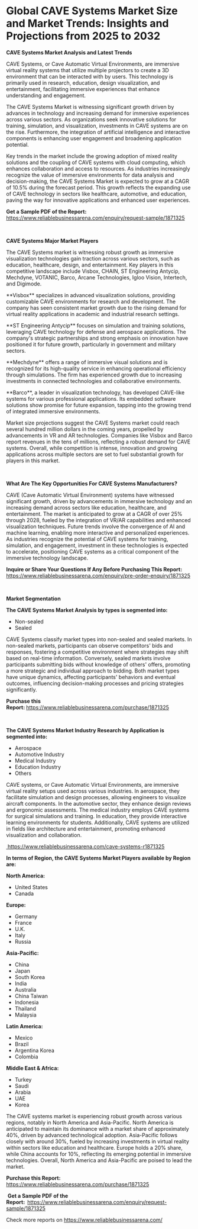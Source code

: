 <p><h1>Global CAVE Systems Market Size and Market Trends: Insights and Projections from 2025 to 2032</h1></p><p><strong>CAVE Systems Market Analysis and Latest Trends</strong></p>
<p><p>CAVE Systems, or Cave Automatic Virtual Environments, are immersive virtual reality systems that utilize multiple projectors to create a 3D environment that can be interacted with by users. This technology is primarily used in research, education, design visualization, and entertainment, facilitating immersive experiences that enhance understanding and engagement.</p><p>The CAVE Systems Market is witnessing significant growth driven by advances in technology and increasing demand for immersive experiences across various sectors. As organizations seek innovative solutions for training, simulation, and visualization, investments in CAVE systems are on the rise. Furthermore, the integration of artificial intelligence and interactive components is enhancing user engagement and broadening application potential.</p><p>Key trends in the market include the growing adoption of mixed reality solutions and the coupling of CAVE systems with cloud computing, which enhances collaboration and access to resources. As industries increasingly recognize the value of immersive environments for data analysis and decision-making, the CAVE Systems Market is expected to grow at a CAGR of 10.5% during the forecast period. This growth reflects the expanding use of CAVE technology in sectors like healthcare, automotive, and education, paving the way for innovative applications and enhanced user experiences.</p></p>
<p><strong>Get a Sample PDF of the Report:&nbsp;</strong> <a href="https://www.reliablebusinessarena.com/enquiry/request-sample/1871325?utm_campaign=2343&utm_medium=2&utm_source=Github&utm_content=ia&utm_term=19022025&utm_id=cave-systems">https://www.reliablebusinessarena.com/enquiry/request-sample/1871325</a></p>
<p>&nbsp;</p>
<p><strong>CAVE Systems Major Market Players</strong></p>
<p><p>The CAVE Systems market is witnessing robust growth as immersive visualization technologies gain traction across various sectors, such as education, healthcare, design, and entertainment. Key players in this competitive landscape include Visbox, CHAIN, ST Engineering Antycip, Mechdyne, VOTANIC, Barco, Arcane Technologies, Igloo Vision, Intertech, and Digimode.</p><p>**Visbox** specializes in advanced visualization solutions, providing customizable CAVE environments for research and development. The company has seen consistent market growth due to the rising demand for virtual reality applications in academic and industrial research settings. </p><p>**ST Engineering Antycip** focuses on simulation and training solutions, leveraging CAVE technology for defense and aerospace applications. The company's strategic partnerships and strong emphasis on innovation have positioned it for future growth, particularly in government and military sectors.</p><p>**Mechdyne** offers a range of immersive visual solutions and is recognized for its high-quality service in enhancing operational efficiency through simulations. The firm has experienced growth due to increasing investments in connected technologies and collaborative environments.</p><p>**Barco**, a leader in visualization technology, has developed CAVE-like systems for various professional applications. Its embedded software solutions show promise for future expansion, tapping into the growing trend of integrated immersive environments.</p><p>Market size projections suggest the CAVE Systems market could reach several hundred million dollars in the coming years, propelled by advancements in VR and AR technologies. Companies like Visbox and Barco report revenues in the tens of millions, reflecting a robust demand for CAVE systems. Overall, while competition is intense, innovation and growing applications across multiple sectors are set to fuel substantial growth for players in this market.</p></p>
<p>&nbsp;</p>
<p><strong>What Are The Key Opportunities For CAVE Systems Manufacturers?</strong></p>
<p><p>CAVE (Cave Automatic Virtual Environment) systems have witnessed significant growth, driven by advancements in immersive technology and an increasing demand across sectors like education, healthcare, and entertainment. The market is anticipated to grow at a CAGR of over 25% through 2028, fueled by the integration of VR/AR capabilities and enhanced visualization techniques. Future trends involve the convergence of AI and machine learning, enabling more interactive and personalized experiences. As industries recognize the potential of CAVE systems for training, simulation, and engagement, investment in these technologies is expected to accelerate, positioning CAVE systems as a critical component of the immersive technology landscape.</p></p>
<p><strong>Inquire or Share Your Questions If Any Before Purchasing This Report:</strong> <a href="https://www.reliablebusinessarena.com/enquiry/pre-order-enquiry/1871325?utm_campaign=2343&utm_medium=2&utm_source=Github&utm_content=ia&utm_term=19022025&utm_id=cave-systems">https://www.reliablebusinessarena.com/enquiry/pre-order-enquiry/1871325</a></p>
<p>&nbsp;</p>
<p><strong>Market Segmentation</strong></p>
<p><strong>The CAVE Systems Market Analysis by types is segmented into:</strong></p>
<p><ul><li>Non-sealed</li><li>Sealed</li></ul></p>
<p><p>CAVE Systems classify market types into non-sealed and sealed markets. In non-sealed markets, participants can observe competitors' bids and responses, fostering a competitive environment where strategies may shift based on real-time information. Conversely, sealed markets involve participants submitting bids without knowledge of others' offers, promoting a more strategic and individual approach to bidding. Both market types have unique dynamics, affecting participants' behaviors and eventual outcomes, influencing decision-making processes and pricing strategies significantly.</p></p>
<p><strong>Purchase this Report:&nbsp;</strong><a href="https://www.reliablebusinessarena.com/purchase/1871325?utm_campaign=2343&utm_medium=2&utm_source=Github&utm_content=ia&utm_term=19022025&utm_id=cave-systems">https://www.reliablebusinessarena.com/purchase/1871325</a></p>
<p>&nbsp;</p>
<p><strong>The CAVE Systems Market Industry Research by Application is segmented into:</strong></p>
<p><ul><li>Aerospace</li><li>Automotive Industry</li><li>Medical Industry</li><li>Education Industry</li><li>Others</li></ul></p>
<p><p>CAVE systems, or Cave Automatic Virtual Environments, are immersive virtual reality setups used across various industries. In aerospace, they facilitate simulation and design processes, allowing engineers to visualize aircraft components. In the automotive sector, they enhance design reviews and ergonomic assessments. The medical industry employs CAVE systems for surgical simulations and training. In education, they provide interactive learning environments for students. Additionally, CAVE systems are utilized in fields like architecture and entertainment, promoting enhanced visualization and collaboration.</p></p>
<p><a href="https://www.reliablebusinessarena.com/cave-systems-r1871325?utm_campaign=2343&utm_medium=2&utm_source=Github&utm_content=ia&utm_term=19022025&utm_id=cave-systems">&nbsp;https://www.reliablebusinessarena.com/cave-systems-r1871325</a></p>
<p><strong>In terms of Region, the CAVE Systems Market Players available by Region are:</strong></p>
<p>
    <p> <strong> North America: </strong>
        <ul>
            <li>United States</li>
            <li>Canada</li>
        </ul>
        </p> 
    <p> <strong> Europe: </strong>
        <ul>
            <li>Germany</li>
            <li>France</li>
            <li>U.K.</li>
            <li>Italy</li>
            <li>Russia</li>
        </ul>
        </p> 
    <p> <strong> Asia-Pacific: </strong>
        <ul>
            <li>China</li>
            <li>Japan</li>
            <li>South Korea</li>
            <li>India</li>
            <li>Australia</li>
            <li>China Taiwan</li>
            <li>Indonesia</li>
            <li>Thailand</li>
            <li>Malaysia</li>
        </ul>
        </p> 
    <p> <strong> Latin America: </strong>
        <ul>
            <li>Mexico</li>
            <li>Brazil</li>
            <li>Argentina Korea</li>
            <li>Colombia</li>
        </ul>
        </p> 
    <p> <strong> Middle East & Africa: </strong>
        <ul>
            <li>Turkey</li>
            <li>Saudi</li>
            <li>Arabia</li>
            <li>UAE</li>
            <li>Korea</li>
        </ul>
    </p>
    </p>
<p><p>The CAVE systems market is experiencing robust growth across various regions, notably in North America and Asia-Pacific. North America is anticipated to maintain its dominance with a market share of approximately 40%, driven by advanced technological adoption. Asia-Pacific follows closely with around 30%, fueled by increasing investments in virtual reality within sectors like education and healthcare. Europe holds a 20% share, while China accounts for 10%, reflecting its emerging potential in immersive technologies. Overall, North America and Asia-Pacific are poised to lead the market.</p></p>
<p><strong>Purchase this Report: </strong><a href="https://www.reliablebusinessarena.com/purchase/1871325?utm_campaign=2343&utm_medium=2&utm_source=Github&utm_content=ia&utm_term=19022025&utm_id=cave-systems">https://www.reliablebusinessarena.com/purchase/1871325</a></p>
<p>&nbsp;<strong>Get a Sample PDF of the Report:&nbsp;&nbsp;</strong><a href="https://www.reliablebusinessarena.com/enquiry/request-sample/1871325?utm_campaign=2343&utm_medium=2&utm_source=Github&utm_content=ia&utm_term=19022025&utm_id=cave-systems">https://www.reliablebusinessarena.com/enquiry/request-sample/1871325</a></p>
<p><strong></strong></p>
<p>Check more reports on <a href="https://www.reliablebusinessarena.com/?utm_campaign=2343&utm_medium=2&utm_source=Github&utm_content=ia&utm_term=19022025&utm_id=cave-systems">https://www.reliablebusinessarena.com/</a></p>